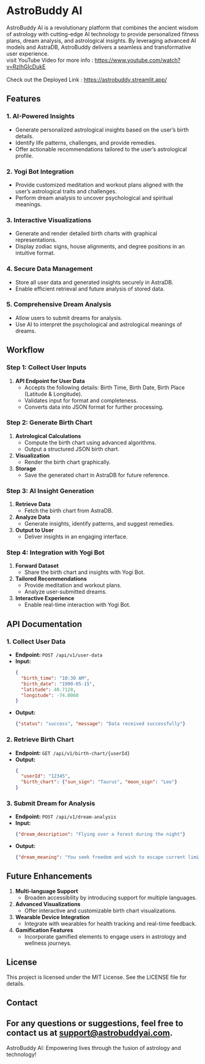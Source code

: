 # AstroBuddy AI
AstroBuddy AI is a revolutionary platform that combines the ancient wisdom of astrology with cutting-edge AI technology to provide personalized fitness plans, dream analysis, and astrological insights. By leveraging advanced AI models and AstraDB, AstroBuddy delivers a seamless and transformative user experience.
<br/>
visit YouTube Video for more info : https://www.youtube.com/watch?v=RzIhGIcDukE <br/>
<br/>
Check out the Deployed Link : https://astrobuddy.streamlit.app/ <br/>
 

## Features
### 1. AI-Powered Insights
- Generate personalized astrological insights based on the user’s birth details. 
- Identify life patterns, challenges, and provide remedies. 
- Offer actionable recommendations tailored to the user’s astrological profile.
### 2. Yogi Bot Integration
- Provide customized meditation and workout plans aligned with the user’s astrological traits and challenges.
- Perform dream analysis to uncover psychological and spiritual meanings.
### 3. Interactive Visualizations
- Generate and render detailed birth charts with graphical representations.
- Display zodiac signs, house alignments, and degree positions in an intuitive format.
### 4. Secure Data Management
- Store all user data and generated insights securely in AstraDB.
- Enable efficient retrieval and future analysis of stored data.
### 5. Comprehensive Dream Analysis
- Allow users to submit dreams for analysis.
- Use AI to interpret the psychological and astrological meanings of dreams.
## Workflow 
### Step 1: Collect User Inputs
1. **API Endpoint for User Data**
   - Accepts the following details: Birth Time, Birth Date, Birth Place (Latitude & Longitude).
   - Validates input for format and completeness.
   - Converts data into JSON format for further processing.
### Step 2: Generate Birth Chart
1. **Astrological Calculations**
   - Compute the birth chart using advanced algorithms.
   - Output a structured JSON birth chart.
2. **Visualization**
   - Render the birth chart graphically.
3. **Storage**
   - Save the generated chart in AstraDB for future reference.
### Step 3: AI Insight Generation
1. **Retrieve Data**
   - Fetch the birth chart from AstraDB.
2. **Analyze Data**
   - Generate insights, identify patterns, and suggest remedies.
3. **Output to User**
   - Deliver insights in an engaging interface.
### Step 4: Integration with Yogi Bot
1. **Forward Dataset**
   - Share the birth chart and insights with Yogi Bot.
2. **Tailored Recommendations**
   - Provide meditation and workout plans.
   - Analyze user-submitted dreams.
3. **Interactive Experience**
   - Enable real-time interaction with Yogi Bot.
## API Documentation
### 1. Collect User Data
- **Endpoint:** `POST /api/v1/user-data`
- **Input:**
  ```json
  {
    "birth_time": "10:30 AM",
    "birth_date": "1990-05-15",
    "latitude": 40.7128,
    "longitude": -74.0060
  }
  ```
- **Output:**
  ```json
  {"status": "success", "message": "Data received successfully"}
  ```
### 2. Retrieve Birth Chart
- **Endpoint:** `GET /api/v1/birth-chart/{userId}`
- **Output:**
  ```json
  {
    "userId": "12345",
    "birth_chart": {"sun_sign": "Taurus", "moon_sign": "Leo"}
  }
  ```
### 3. Submit Dream for Analysis
- **Endpoint:** `POST /api/v1/dream-analysis`
- **Input:**
  ```json
  {"dream_description": "Flying over a forest during the night"}
  ```
- **Output:**
  ```json
  {"dream_meaning": "You seek freedom and wish to escape current limitations."}
  ```
## Future Enhancements
1. **Multi-language Support**
   - Broaden accessibility by introducing support for multiple languages.
2. **Advanced Visualizations**
   - Offer interactive and customizable birth chart visualizations.
3. **Wearable Device Integration**
   - Integrate with wearables for health tracking and real-time feedback.
4. **Gamification Features**
   - Incorporate gamified elements to engage users in astrology and wellness journeys.
## License
This project is licensed under the MIT License. See the LICENSE file for details.
## Contact
For any questions or suggestions, feel free to contact us at support@astrobuddyai.com.
---
AstroBuddy AI: Empowering lives through the fusion of astrology and technology!
